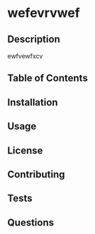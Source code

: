 
  # wefevrvwef
  ## Description
  ewfvewfxcv
  ## Table of Contents

  ## Installation

  ## Usage

  ## License

  ## Contributing

  ## Tests

  ## Questions

